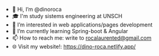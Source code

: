- 👋 Hi, I’m @dinoroca
- 🎓 I'm study sistems engineering at UNSCH
- 👀 I’m interested in web applications/pages development
- 🌱 I’m currently learning Spring-boot & Angular
- 📫 How to reach me: write to rocalaurented@gmail.com
- 🌐 Visit my website!: https://dino-roca.netlify.app/

<!---
dinoroca/dinoroca is a ✨ special ✨ repository because its `README.md` (this file) appears on your GitHub profile.
You can click the Preview link to take a look at your changes.
--->

